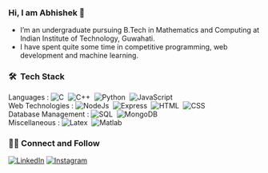 ### Hi, I am Abhishek 👋

<!--- ![profile count](https://shields-io-visitor-counter.herokuapp.com/badge?page=abhishekagrahari123.abhishekagrahari123&label=Profile%20Views&labelColor=555555&logo=GitHub&logoColor=FFFFFF&color=1D70B8&style=for-the-badge)&nbsp; [![GitHub AbhishekSinghDhadwal](https://img.shields.io/github/followers/abhishekagrahari123?label=followers&style=for-the-badge)](https://github.com/sahil2609)&nbsp; -->


- I’m an undergraduate pursuing B.Tech in Mathematics and Computing at Indian Institute of Technology, Guwahati. 
- I have spent quite some time in competitive programming, web development and machine learning.

### 🛠 &nbsp;Tech Stack

Languages : ![C](https://img.shields.io/badge/-C-05122A?style=flat&logo=C&logoColor=A8B9CC)&nbsp; ![C++](https://img.shields.io/badge/-C++-05122A?style=flat&logo=C%2B%2B&logoColor=00599C)&nbsp;   ![Python](https://img.shields.io/badge/-Python-05122A?style=flat&logo=python)&nbsp; ![JavaScript](https://img.shields.io/badge/-JavaScript-05122A?style=flat&logo=javascript)&nbsp; <br>
Web Technologies : ![NodeJs](https://img.shields.io/badge/-NodeJs-05122A?style=flat&logo=node.js)&nbsp; ![Express](https://img.shields.io/badge/-Express-05122A?style=flat&logo=express)&nbsp; ![HTML](https://img.shields.io/badge/-HTML-05122A?style=flat&logo=HTML5)&nbsp; ![CSS](https://img.shields.io/badge/-CSS-05122A?style=flat&logo=CSS3&logoColor=1572B6)&nbsp; <br>
Database Management : ![SQL](	https://img.shields.io/badge/-MySQL-05122A?style=flat&logo=mysql)&nbsp;
 ![MongoDB](https://img.shields.io/badge/-MongoDB-05122A?style=flat&logo=MongoDB)&nbsp; <br>
Miscellaneous : ![Latex](	https://img.shields.io/badge/Latex-05122A?style=flat&logo=latex)&nbsp; ![Matlab](	https://img.shields.io/badge/-Matlab-05122A?style=flat&logo=matlab)&nbsp; 


<!-- ### My Codeforces Stats

![Codeforces Stats Card](https://codeforces-stats-api.herokuapp.com/stats?username=abhishek_1234&theme=2)

### GitHub Stats 📈
[![Abhishek's github stats](https://github-readme-stats.vercel.app/api?username=abhishekagrahari123&count_private=true&show_icons=true)](https://github.com/anuraghazra/github-readme-stats)<br>
[![Top Langs](https://github-readme-stats.vercel.app/api/top-langs/?username=abhishekagrahari123&layout=compact&langs_count=10)](https://github.com/anuraghazra/github-readme-stats) -->

### 🤝🏻 Connect and Follow

[![LinkedIn](https://img.shields.io/badge/LinkedIn-0077B5?style=for-the-badge&logo=linkedin&logoColor=white)](https://www.linkedin.com/in/aagrahari/)
[![Instagram](https://img.shields.io/badge/Instagram-E1306C?style=for-the-badge&logo=instagram&logoColor=white)](https://www.instagram.com/agrahari3832/)
